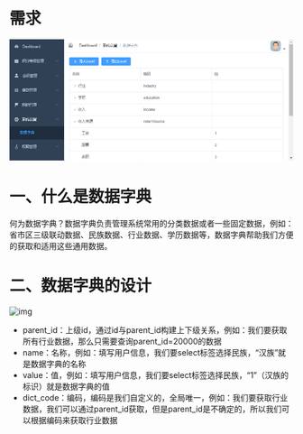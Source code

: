# 需求

![img](https://raw.githubusercontent.com/Eneru7/img/main/img_folder/23109985-3330-4347-84fc-e04c21c59966.png)

# 一、什么是数据字典

何为数据字典？数据字典负责管理系统常用的分类数据或者一些固定数据，例如：省市区三级联动数据、民族数据、行业数据、学历数据等，数据字典帮助我们方便的获取和适用这些通用数据。

# 二、数据字典的设计

![img](E:/pro/WizNote/My%20Knowledge/temp/32bee222-8dab-433d-8d5e-a5652d5af7af/128/index_files/be160fda-875c-46eb-abd7-29f1bc80d574.png)

- parent_id：上级id，通过id与parent_id构建上下级关系，例如：我们要获取所有行业数据，那么只需要查询parent_id=20000的数据
- name：名称，例如：填写用户信息，我们要select标签选择民族，“汉族”就是数据字典的名称
- value：值，例如：填写用户信息，我们要select标签选择民族，“1”（汉族的标识）就是数据字典的值
- dict_code：编码，编码是我们自定义的，全局唯一，例如：我们要获取行业数据，我们可以通过parent_id获取，但是parent_id是不确定的，所以我们可以根据编码来获取行业数据